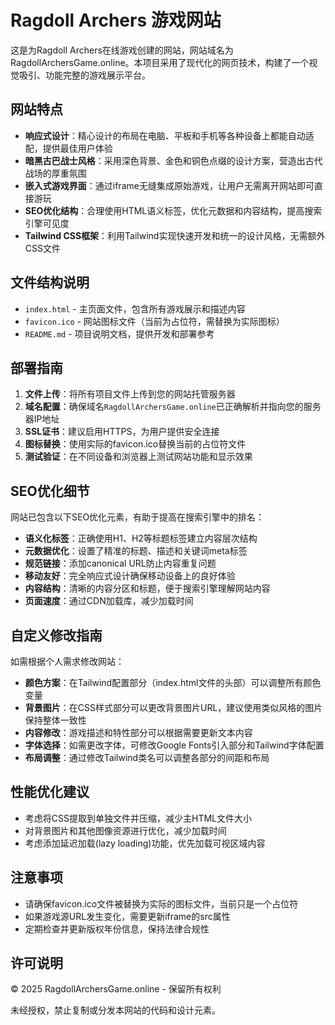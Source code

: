 # Ragdoll Archers 游戏网站

这是为Ragdoll Archers在线游戏创建的网站，网站域名为RagdollArchersGame.online。本项目采用了现代化的网页技术，构建了一个视觉吸引、功能完整的游戏展示平台。

## 网站特点

- **响应式设计**：精心设计的布局在电脑、平板和手机等各种设备上都能自动适配，提供最佳用户体验
- **暗黑古巴战士风格**：采用深色背景、金色和铜色点缀的设计方案，营造出古代战场的厚重氛围
- **嵌入式游戏界面**：通过iframe无缝集成原始游戏，让用户无需离开网站即可直接游玩
- **SEO优化结构**：合理使用HTML语义标签，优化元数据和内容结构，提高搜索引擎可见度
- **Tailwind CSS框架**：利用Tailwind实现快速开发和统一的设计风格，无需额外CSS文件

## 文件结构说明

- `index.html` - 主页面文件，包含所有游戏展示和描述内容
- `favicon.ico` - 网站图标文件（当前为占位符，需替换为实际图标）
- `README.md` - 项目说明文档，提供开发和部署参考

## 部署指南

1. **文件上传**：将所有项目文件上传到您的网站托管服务器
2. **域名配置**：确保域名`RagdollArchersGame.online`已正确解析并指向您的服务器IP地址
3. **SSL证书**：建议启用HTTPS，为用户提供安全连接
4. **图标替换**：使用实际的favicon.ico替换当前的占位符文件
5. **测试验证**：在不同设备和浏览器上测试网站功能和显示效果

## SEO优化细节

网站已包含以下SEO优化元素，有助于提高在搜索引擎中的排名：

- **语义化标签**：正确使用H1、H2等标题标签建立内容层次结构
- **元数据优化**：设置了精准的标题、描述和关键词meta标签
- **规范链接**：添加canonical URL防止内容重复问题
- **移动友好**：完全响应式设计确保移动设备上的良好体验
- **内容结构**：清晰的内容分区和标题，便于搜索引擎理解网站内容
- **页面速度**：通过CDN加载库，减少加载时间

## 自定义修改指南

如需根据个人需求修改网站：

- **颜色方案**：在Tailwind配置部分（index.html文件的头部）可以调整所有颜色变量
- **背景图片**：在CSS样式部分可以更改背景图片URL，建议使用类似风格的图片保持整体一致性
- **内容修改**：游戏描述和特性部分可以根据需要更新文本内容
- **字体选择**：如需更改字体，可修改Google Fonts引入部分和Tailwind字体配置
- **布局调整**：通过修改Tailwind类名可以调整各部分的间距和布局

## 性能优化建议

- 考虑将CSS提取到单独文件并压缩，减少主HTML文件大小
- 对背景图片和其他图像资源进行优化，减少加载时间
- 考虑添加延迟加载(lazy loading)功能，优先加载可视区域内容

## 注意事项

- 请确保favicon.ico文件被替换为实际的图标文件，当前只是一个占位符
- 如果游戏源URL发生变化，需要更新iframe的src属性
- 定期检查并更新版权年份信息，保持法律合规性

## 许可说明

© 2025 RagdollArchersGame.online - 保留所有权利

未经授权，禁止复制或分发本网站的代码和设计元素。 